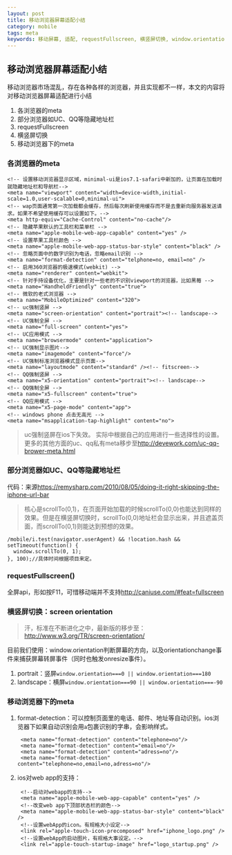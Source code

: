 ```yaml
---
layout: post
title: 移动浏览器屏幕适配小结
category: mobile
tags: meta
keywords: 移动屏幕, 适配, requestFullscreen, 横竖屏切换, window.orientation
---
```


## 移动浏览器屏幕适配小结

移动浏览器市场混乱，存在各种各样的浏览器，并且实现都不一样，本文的内容将对移动浏览器屏幕适配进行小结

1. 各浏览器的meta
2. 部分浏览器如UC、QQ等隐藏地址栏
3. requestFullscreen
4. 横竖屏切换
5. 移动浏览器下的meta

<!-- more -->

### 各浏览器的meta

    <!-- 设置移动浏览器显示区域，minimal-ui是ios7.1-safari中新加的，让页面在加载时就隐藏地址栏和导航栏-->
    <meta name="viewport" content="width=device-width,initial-scale=1.0,user-scalable=0,minimal-ui">
    <!-- wap页面通常第一次加载都会缓存，然后每次刷新使用缓存而不是去重新向服务器发送请求。如果不希望使用缓存可以设置如下。-->
    <meta http-equiv="Cache-Control" content="no-cache"/>
    <!-- 隐藏苹果默认的工具栏和菜单栏 -->
    <meta name="apple-mobile-web-app-capable" content="yes" />
    <!-- 设置苹果工具栏颜色 -->
    <meta name="apple-mobile-web-app-status-bar-style" content="black" />
    <!-- 忽略页面中的数字识别为电话，忽略email识别 -->
    <meta name="format-detection" content="telphone=no, email=no" />
    <!-- 启用360浏览器的极速模式(webkit) -->
    <meta name="renderer" content="webkit">
    <!-- 针对手持设备优化，主要是针对一些老的不识别viewport的浏览器，比如黑莓 -->
    <meta name="HandheldFriendly" content="true">
    <!-- 微软的老式浏览器 -->
    <meta name="MobileOptimized" content="320">
    <!-- uc强制竖屏 -->
    <meta name="screen-orientation" content="portrait"><!-- landscape-->
    <!-- UC强制全屏 -->
    <meta name="full-screen" content="yes">
    <!-- UC应用模式 -->
    <meta name="browsermode" content="application">
    <!-- UC强制显示图片-->
    <meta name="imagemode" content="force"/>
    <!-- UC强制标准浏览器模式显示页面-->
    <meta name="layoutmode" content="standard" /><!-- fitscreen-->
    <!-- QQ强制竖屏 -->
    <meta name="x5-orientation" content="portrait"><!-- landscape-->
    <!-- QQ强制全屏 -->
    <meta name="x5-fullscreen" content="true">
    <!-- QQ应用模式 -->
    <meta name="x5-page-mode" content="app">
    <!-- windows phone 点击无高光 -->
    <meta name="msapplication-tap-highlight" content="no">

>uc强制竖屏在ios下失效。
>实际中根据自己的应用进行一些选择性的设置。
>更多的其他方面的uc、qq私有meta移步至<http://devework.com/uc-qq-brower-meta.html>

### 部分浏览器如UC、QQ等隐藏地址栏

代码：来源<https://remysharp.com/2010/08/05/doing-it-right-skipping-the-iphone-url-bar>

>核心是scrollTo(0,1)，在页面开始加载的时候scrollTo(0,0)也能达到同样的效果。但是在横竖屏切换时，scrollTo(0,0)地址栏会显示出来，并且遮盖页面，而scrollTo(0,1)则能达到预想的效果。

    /mobile/i.test(navigator.userAgent) && !location.hash && setTimeout(function() {
      window.scrollTo(0, 1);
    }, 100);​//具体时间根据项目来定。


### requestFullscreen()

全屏api，形如按F11，可惜移动端并不支持<http://caniuse.com/#feat=fullscreen>

### 横竖屏切换：screen orientation

>汗，标准在不断进化之中，最新版的移步至：<http://www.w3.org/TR/screen-orientation/>

目前我们使用：window.orientation判断屏幕的方向，以及orientationchange事件来捕获屏幕转屏事件（同时也触发onresize事件）。

1. portrait：竖屏`window.orientation===0 || window.orientation===180`
2. landscape：横屏`window.orientation===90 || window.orientation===-90`

### 移动浏览器下的meta

1. format-detection：可以控制页面里的电话、邮件、地址等自动识别。ios浏览器下如果自动识别会用`a`包裹识别的字串，会影响样式。

        <meta name="format-detection" content="telephone=no"/>
        <meta name="format-detection" content="email=no"/>
        <meta name="format-detection" content="adress=no"/>
        <meta name="format-detection" content="telephone=no,email=no,adress=no"/>

2. ios对web app的支持：

        <!--启动对webapp的支持-->
        <meta name="apple-mobile-web-app-capable" content="yes" />
        <!--改变web app下顶部状态栏的颜色-->
        <meta name="apple-mobile-web-app-status-bar-style" content="black" />
        <!--设置webApp的icon。有规格大小设定-->
        <link rel="apple-touch-icon-precomposed" href="iphone_logo.png" />
        <!--设置webApp的启动图片，有规格大事设定。-->
        <link rel="apple-touch-startup-image" href="logo_startup.png" />
